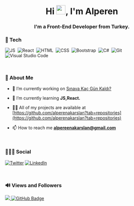 <h1 align="center">Hi <img src="https://raw.githubusercontent.com/MartinHeinz/MartinHeinz/master/wave.gif" width="30px">, I'm Alperen</h1>
<h3 align="center">I'm a Front-End Developer from Turkey.</h3>

###  🚀 Tech

![JS](https://img.shields.io/badge/JavaScript-323330?style=for-the-badge&logo=javascript&logoColor=F7DF1E&style=flat)&nbsp;
![React](https://img.shields.io/badge/-ReactJs-61DAFB?logo=react&logoColor=white&style=flat)&nbsp;
![HTML](https://img.shields.io/badge/HTML5-E34F26?style=for-the-badge&logo=html5&logoColor=white&style=flat)&nbsp;
![CSS](https://img.shields.io/badge/CSS3-1572B6?style=for-the-badge&logo=css3&logoColor=white&style=flat)&nbsp;
![Bootstrap](https://img.shields.io/badge/Bootstrap-563D7C?style=for-the-badge&logo=bootstrap&logoColor=white&style=flat)&nbsp;
![C#](https://img.shields.io/badge/C%23-239120?style=for-the-badge&logo=c-sharp&logoColor=white&style=flat)&nbsp;
![Git](https://img.shields.io/badge/-Git-05122A?style=flat&logo=git)&nbsp;
![Visual Studio Code](https://img.shields.io/badge/-Visual%20Studio%20Code-05122A?style=flat&logo=visual-studio-code&logoColor=007ACC)&nbsp;

</br>

### 👨 About Me

- 🔭 I’m currently working on [Sınava Kaç Gün Kaldı?](https://tytkacgunkaldi.com/)

- 🌱 I’m currently learning **JS,React.**

- 👨‍💻 All of my projects are available at [https://github.com/alperenakarslan?tab=repositories](https://github.com/alperenakarslan?tab=repositories)

- 📫 How to reach me **alpereenakarslan@gmail.com**

</br>

### 🧑🏻‍💻 Social
<p align="left">
    
<a href="https://twitter.com/alperenakrslan" target="blank"><img align="center" src="https://img.shields.io/badge/Twitter-1DA1F2?style=flat&logo=twitter&logoColor=white" alt="Twitter" /></a>
    <a href="https://www.linkedin.com/in/alperen-akarslan/" target="blank"><img align="center" src="https://img.shields.io/badge/LinkedIn-0e76a8?style=flat&logo=linkedin&logoColor=white" alt="LinkedIn" /></a>
</p>

</br>


### 🔊 Views and Followers
<a href="https://github.com/Meghna-DAS/github-profile-views-counter">
    <img src="https://komarev.com/ghpvc/?username=alperenakarslan">
</a>
<a href="https://github.com/alperenakarslan?tab=followers"><img src="https://img.shields.io/github/followers/alperenakarslan?label=Followers&style=social" alt="GitHub Badge"></a>

